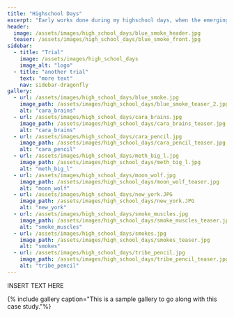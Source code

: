 ```yaml
---
title: "Highschool Days"
excerpt: "Early works done during my highschool days, when the emerging interest of drawing people first started"
header:
  image: /assets/images/high_school_days/blue_smoke_header.jpg
  teaser: /assets/images/high_school_days/blue_smoke_front.jpg
sidebar:
  - title: "Trial"
    image: /assets/images/high_school_days
    image_alt: "logo"
  - title: "another trial"
    text: "more text"
    nav: sidebar-dragonfly
gallery:
  - url: /assets/images/high_school_days/blue_smoke.jpg
    image_path: /assets/images/high_school_days/blue_smoke_teaser_2.jpg
    alt: "cara_brains"
  - url: /assets/images/high_school_days/cara_brains.jpg
    image_path: /assets/images/high_school_days/cara_brains_teaser.jpg
    alt: "cara_brains"
  - url: /assets/images/high_school_days/cara_pencil.jpg
    image_path: /assets/images/high_school_days/cara_pencil_teaser.jpg
    alt: "cara_pencil"
  - url: /assets/images/high_school_days/meth_big_l.jpg
    image_path: /assets/images/high_school_days/meth_big_l.jpg
    alt: "meth_big_l"
  - url: /assets/images/high_school_days/moon_wolf.jpg
    image_path: /assets/images/high_school_days/moon_wolf_teaser.jpg
    alt: "moon_wolf"
  - url: /assets/images/high_school_days/new_york.JPG
    image_path: /assets/images/high_school_days/new_york.JPG
    alt: "new_york"
  - url: /assets/images/high_school_days/smoke_muscles.jpg
    image_path: /assets/images/high_school_days/smoke_muscles_teaser.jpg
    alt: "smoke_muscles"
  - url: /assets/images/high_school_days/smokes.jpg
    image_path: /assets/images/high_school_days/smokes_teaser.jpg
    alt: "smokes"
  - url: /assets/images/high_school_days/tribe_pencil.jpg
    image_path: /assets/images/high_school_days/tribe_pencil_teaser.jpg
    alt: "tribe_pencil"
---
```


INSERT TEXT HERE

{% include gallery caption="This is a sample gallery to go along with this case study."%}
